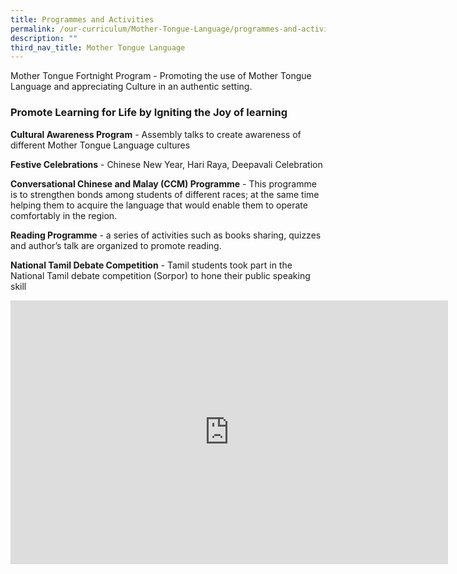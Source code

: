 ```yaml
---
title: Programmes and Activities
permalink: /our-curriculum/Mother-Tongue-Language/programmes-and-activities/
description: ""
third_nav_title: Mother Tongue Language
---
```

Mother Tongue Fortnight Program - Promoting the use of Mother Tongue Language and appreciating Culture&nbsp;in an authentic setting.

  

### Promote Learning for Life by Igniting the Joy of learning

**Cultural Awareness Program** - Assembly talks to create awareness of different Mother Tongue Language cultures

**Festive Celebrations** \- Chinese New Year, Hari Raya, Deepavali Celebration

**Conversational Chinese and Malay (CCM) Programme** - This programme is to strengthen bonds among students of different races; at the same time helping them to acquire the language that would enable them to operate comfortably in the region.

**Reading Programme** - a series of activities such as books sharing, quizzes and author’s talk are organized to promote reading.

**National Tamil Debate Competition** - Tamil students took part in the National Tamil debate competition (Sorpor) to hone their public speaking skill


<center><iframe allowfullscreen="true" height="422" width="700" frameborder="0" src="https://docs.google.com/presentation/d/e/2PACX-1vQQTZQECcTIJO5QIcuZ70vvlO3pwPeMXmwQ23-ND9BA9lGd4idac0mQ4XTl0OdeIsnboHbktap3kcXh/embed?start=false&amp;loop=false&amp;delayms=3000"></iframe></center>